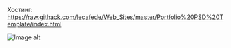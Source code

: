 Хостинг: https://raw.githack.com/lecafede/Web_Sites/master/Portfolio%20PSD%20Template/index.html

![Image alt](https://github.com/lecafede/Web_Sites/blob/master/Portfolio%20PSD%20Template/Portfolio_PSD_Template.png)
